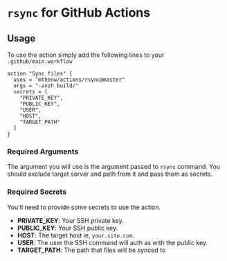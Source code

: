 # `rsync` for GitHub Actions

## Usage

To use the action simply add the following lines to your `.github/main.workflow`

```
action "Sync files" {
  uses = "mthenw/actions/rsync@master"
  args = "-avzh build/"
  secrets = [
    "PRIVATE_KEY",
    "PUBLIC_KEY",
    "USER",
    "HOST",
    "TARGET_PATH"
  ]
}
```

### Required Arguments

The argument you will use is the argument passed to `rsync` command. You should exclude target server and path from it and pass them as secrets.

### Required Secrets

You'll need to provide some secrets to use the action.

* **PRIVATE_KEY**: Your SSH private key.
* **PUBLIC_KEY**: Your SSH public key.
* **HOST**: The target host  ie, `your.site.com`.
* **USER**: The user the SSH command will auth as with the public key.
* **TARGET_PATH**: The path that files will be synced to
